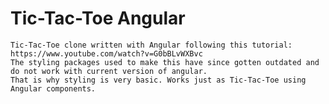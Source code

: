 # Tic-Tac-Toe Angular

    Tic-Tac-Toe clone written with Angular following this tutorial: https://www.youtube.com/watch?v=G0bBLvWXBvc
    The styling packages used to make this have since gotten outdated and do not work with current version of angular.
    That is why styling is very basic. Works just as Tic-Tac-Toe using Angular components.